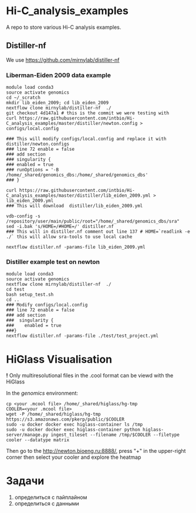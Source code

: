 # Hi-C_analysis_examples

A repo to store various Hi-C analysis examples.

## Distiller-nf
We use https://github.com/mirnylab/distiller-nf

### Liberman-Eiden 2009 data example
```
module load conda3
source activate genomics
cd ~/_scratch
mkdir lib_eiden_2009; cd lib_eiden_2009
nextflow clone mirnylab/distiller-nf  ./
git checkout 4d147a1 # this is the commit we were testing with
curl https://raw.githubusercontent.com/intbio/Hi-C_analysis_examples/master/distiller/newton.config > configs/local.config

### This will modify configs/local.config and replace it with distiller/newton.configs
### line 72 enable = false
### add section
### singularity {
### enabled = true
### runOptions = '-B /home/_shared/genomics_dbs:/home/_shared/genomics_dbs'
### }

curl https://raw.githubusercontent.com/intbio/Hi-C_analysis_examples/master/distiller/lib_eiden_2009.yml > lib_eiden_2009.yml
### This will download  distiller/lib_eiden_2009.yml

vdb-config -s /repository/user/main/public/root="/home/_shared/genomics_dbs/sra"
sed -i.bak 's/HOME=/#HOME=/' distiller.nf
### This will in distiller.nf comment out line 137 # HOME=`readlink -e ./` this will allow sra-tools to use local cache

nextflow distiller.nf -params-file lib_eiden_2009.yml
```


### Distiller example test on newton
```
module load conda3
source activate genomics
nextflow clone mirnylab/distiller-nf  ./
cd test
bash setup_test.sh
cd ..
### Modify configs/local.config
### line 72 enable = false
### add section
###  singularity {
###    enabled = true
###}
nextflow distiller.nf -params-file ./test/test_project.yml 
```

# HiGlass Visualisation
**!** Only multiresolutional files in the .cool format can be viewd with the HiGlass

In the *genomics* environment:
```
cp <your .mcool file> /home/_shared/higlass/hg-tmp 
COOLER=<your .mcool file>
wget -P /home/_shared/higlass/hg-tmp https://s3.amazonaws.com/pkerp/public/$COOLER
sudo -u docker docker exec higlass-container ls /tmp
sudo -u docker docker exec higlass-container python higlass-server/manage.py ingest_tileset --filename /tmp/$COOLER --filetype cooler --datatype matrix
```
Then go to the http://newton.bioeng.ru:8888/, press "+" in the upper-right corner then select your cooler and explore the heatmap

# Задачи
1) определиться с пайплайном
2) определиться с данными

